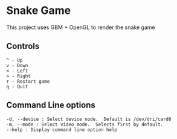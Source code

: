 # Snake Game

This project uses GBM + OpenGL to render the snake game

## Controls

    ^ - Up
    v - Down
    < - Left
    > - Right
    r - Restart game
    q - Quit

## Command Line options

    -d, --device : Select device node.  Default is /dev/dri/card0
    -m, --mode : Select video mode.  Selects first by default.
    --help : Display command line option help
